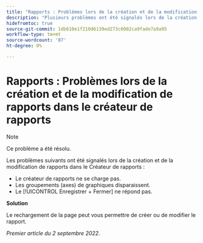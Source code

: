 ```yaml
---
title: "Rapports : Problèmes lors de la création et de la modification de rapports dans le Créateur de rapports"
description: "Plusieurs problèmes ont été signalés lors de la création et de la modification de rapports dans le Créateur de rapports."
hidefromtoc: true
source-git-commit: 1db610e1f210d6139ed273c6002ca9fade7a9a95
workflow-type: tm+mt
source-wordcount: '87'
ht-degree: 0%

---
```



# Rapports : Problèmes lors de la création et de la modification de rapports dans le créateur de rapports

>[!NOTE]
>
>Ce problème a été résolu.


Les problèmes suivants ont été signalés lors de la création et de la modification de rapports dans le Créateur de rapports :

* Le créateur de rapports ne se charge pas.
* Les groupements (axes) de graphiques disparaissent.
* Le [!UICONTROL Enregistrer + Fermer] ne répond pas.

**Solution**

Le rechargement de la page peut vous permettre de créer ou de modifier le rapport.

_Premier article du 2 septembre 2022._


